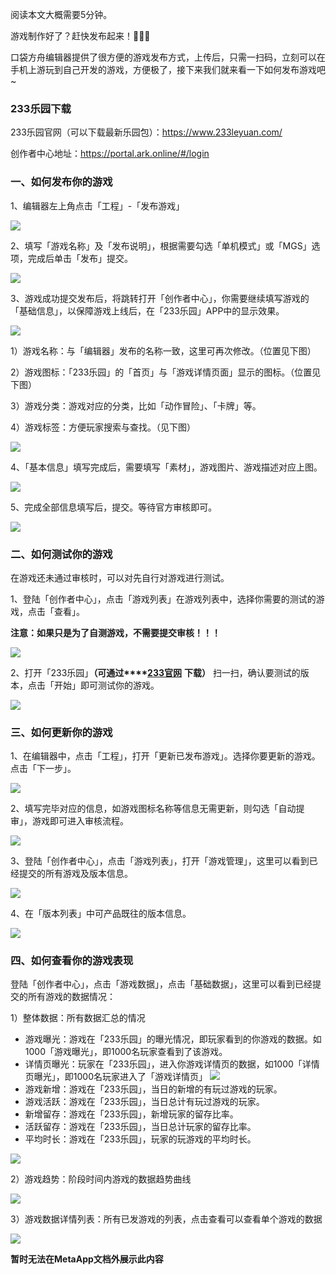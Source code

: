 阅读本文大概需要5分钟。

游戏制作好了？赶快发布起来！🎉🎉🎉

口袋方舟编辑器提供了很方便的游戏发布方式，上传后，只需一扫码，立刻可以在手机上游玩到自己开发的游戏，方便极了，接下来我们就来看一下如何发布游戏吧~

### 233乐园下载

233乐园官网（可以下载最新乐园包）：https://www.233leyuan.com/

创作者中心地址：https://portal.ark.online/#/login

### 一、如何发布你的游戏

1、编辑器左上角点击「工程」-「发布游戏」

![](https://meta.feishu.cn/space/api/box/stream/download/asynccode/?code=ZDI5Y2NkMmY5NDI1OTg5M2I2NzFjZjYyOWEyMjk0NTNfM0taYUF0T3dFQWZYdTFlZU1OaFFXTnB6RnFScktJQzdfVG9rZW46Ym94Y24zUjBEamNCVkV4RVp5WHpIU1N2aVVlXzE2ODA3MDA2OTk6MTY4MDcwNDI5OV9WNA)

2、填写「游戏名称」及「发布说明」，根据需要勾选「单机模式」或「MGS」选项，完成后单击「发布」提交。

![](https://meta.feishu.cn/space/api/box/stream/download/asynccode/?code=ZjQ4NGJhOTNjY2U0ZjZlNGJmZThkMzM1YzM0YTUxZDNfeXVYa1B0a1Ixc2RUMFNiMEtZOVlqdDJsakZlZjdUcEpfVG9rZW46Ym94Y243c1F6akxtOVVwampDTERYcjNWeUZlXzE2ODA3MDA2OTk6MTY4MDcwNDI5OV9WNA)

3、游戏成功提交发布后，将跳转打开「创作者中心」，你需要继续填写游戏的「基础信息」，以保障游戏上线后，在「233乐园」APP中的显示效果。

![](https://meta.feishu.cn/space/api/box/stream/download/asynccode/?code=OTQ4NWI1OWYyMTI2OWNjM2ZlYzcwZDM1MzE2MTRmYWZfYkhVbEI1aEVrcXRIa1hudFFHRVVORXQ5blp4Rk5GcmNfVG9rZW46Ym94Y25VM1FvNnhLR1ByVldkdUhnSGl6cHFnXzE2ODA3MDA2OTk6MTY4MDcwNDI5OV9WNA)

1）游戏名称：与「编辑器」发布的名称一致，这里可再次修改。（位置见下图）

2）游戏图标：「233乐园」的「首页」与「游戏详情页面」显示的图标。（位置见下图）

3）游戏分类：游戏对应的分类，比如「动作冒险」、「卡牌」等。

4）游戏标签：方便玩家搜索与查找。（见下图）

![](https://meta.feishu.cn/space/api/box/stream/download/asynccode/?code=OTZiYjZiOTNkNDc4N2VhNWMzZDgyZTc2ZjRmNzQxYTNfNENFSHhmVW9zdUZ5a1VMdXRWcWFWZ3BLM0NIZWxMOERfVG9rZW46Ym94Y25hRndCRFdLdjlVN3BiaW40UVJkZUliXzE2ODA3MDA2OTk6MTY4MDcwNDI5OV9WNA)

4、「基本信息」填写完成后，需要填写「素材」，游戏图片、游戏描述对应上图。

![](https://meta.feishu.cn/space/api/box/stream/download/asynccode/?code=MDUwYzgzN2ViNzhkMGJkZmU1MTMxZjUxODkwMDE1NTBfWHN5OVVVSFBCb1RBdHBHN0tkbUFXd1EyejVkS3NHeUpfVG9rZW46Ym94Y25RZzBqYllvSUUzcmZxVlZRSVRJNWpiXzE2ODA3MDA2OTk6MTY4MDcwNDI5OV9WNA)

5、完成全部信息填写后，提交。等待官方审核即可。

![](https://meta.feishu.cn/space/api/box/stream/download/asynccode/?code=ZDk2ZmEwODI4NDk2M2JlMGM2NDE2NzIzYmY0OWNhMzJfOXJvR1diVHNYN3hqVmFMdzFlY09mbE91VmFxbURlTXBfVG9rZW46Ym94Y256Rk1nZ3lQSll6Z0d1cmc4UmFjU2poXzE2ODA3MDA2OTk6MTY4MDcwNDI5OV9WNA)

### 二、如何测试你的游戏

在游戏还未通过审核时，可以对先自行对游戏进行测试。

1、登陆「创作者中心」，点击「游戏列表」在游戏列表中，选择你需要的测试的游戏，点击「查看」。

**注意：如果只是为了自测游戏，不需要提交审核！！！**

![](https://meta.feishu.cn/space/api/box/stream/download/asynccode/?code=MWQyM2E1OWZjNjNlODBiOTg0Yjc4MmEyNjlkMTM1ZGFfbUhvUjZZYUw1V3FGdmZnNWN4c1I5M1h3aEMzdmkyb0VfVG9rZW46Ym94Y25CNnFzbURlWXRHUkRMb0E4WG0xbGZkXzE2ODA3MDA2OTk6MTY4MDcwNDI5OV9WNA)

2、打开「233乐园」**（可通过****[233官网](https://www.233leyuan.com/)** **下载）** 扫一扫，确认要测试的版本，点击「开始」即可测试你的游戏。

![](https://meta.feishu.cn/space/api/box/stream/download/asynccode/?code=YTU2MjlmMTMxMDVlMzk4NmRkZGNiODQyNTlmZDFlNmFfS2ZweHJKZE1QbUtsbFlsQ1kwa3BYQjNpVWhER3RkT05fVG9rZW46Ym94Y243MFJ5bWllVHpSUUdFeWo2UE9rM2xnXzE2ODA3MDA2OTk6MTY4MDcwNDI5OV9WNA)

### 三、如何更新你的游戏

1、在编辑器中，点击「工程」，打开「更新已发布游戏」。选择你要更新的游戏。点击「下一步」。

![](https://meta.feishu.cn/space/api/box/stream/download/asynccode/?code=N2JjZjNmYTVmM2NlMWJhMDNhOWNhOTk0NzhiMDdmMmFfcVdNQzNVblJyMXI5d0RwZDJQeERFZkk2NlRiRjljMFhfVG9rZW46Ym94Y25LUjlWZ1VkenB3RHNLdDN0VkNIcE1nXzE2ODA3MDA2OTk6MTY4MDcwNDI5OV9WNA)

2、填写完毕对应的信息，如游戏图标名称等信息无需更新，则勾选「自动提审」，游戏即可进入审核流程。

![](https://meta.feishu.cn/space/api/box/stream/download/asynccode/?code=MjEzMzlhNDJlN2E5YTRjM2MwYWEzYzFiNzRiNTA5OGRfanhCd2Zvc014VW1nYWtUWnQzZ2RMOWNDMm1FQUlRS3hfVG9rZW46Ym94Y25HSm9WcVJKbnI1WkIwWVdjUHlISFBlXzE2ODA3MDA2OTk6MTY4MDcwNDI5OV9WNA)

3、登陆「创作者中心」，点击「游戏列表」，打开「游戏管理」，这里可以看到已经提交的所有游戏及版本信息。

![](https://meta.feishu.cn/space/api/box/stream/download/asynccode/?code=Zjg1ZWRlZDQ2OWJiZTg2OGU2YmJjMDU5ZmU1YjYwNmVfRFo0cHZOUmdiUk81cFBCMmFwN1Nuc2Z2c0pESllkOFFfVG9rZW46Ym94Y251ZzlyQmhUeWFheEI5cm1Hak1uSHVlXzE2ODA3MDA2OTk6MTY4MDcwNDI5OV9WNA)

4、在「版本列表」中可产品既往的版本信息。

![](https://meta.feishu.cn/space/api/box/stream/download/asynccode/?code=NWQwMjQ1ODYzOTViMWNkNWQzMmI2Zjk5MzJlNzQxMDZfWWdteEU0R01JV1M4c0dFeUlQQkZGMVoyOU5jZG1LbUpfVG9rZW46Ym94Y25RZ094QUF6U3BldGRkSk5iNlZmRlZmXzE2ODA3MDA2OTk6MTY4MDcwNDI5OV9WNA)

### 四、如何查看你的游戏表现

登陆「创作者中心」，点击「游戏数据」，点击「基础数据」，这里可以看到已经提交的所有游戏的数据情况：

1）整体数据：所有数据汇总的情况

* 游戏曝光：游戏在「233乐园」的曝光情况，即玩家看到的你游戏的数据。如1000「游戏曝光」，即1000名玩家查看到了该游戏。
* 详情页曝光：玩家在「233乐园」，进入你游戏详情页的数据，如1000「详情页曝光」，即1000名玩家进入了「游戏详情页」
  ![](https://meta.feishu.cn/space/api/box/stream/download/asynccode/?code=MDU5NGFjMzhmYWEwMzFhNDRkNDE5NGE3NzRlOGQyNzBfWng1SndCVVdCeWMyMWRvTmg5M29la2hiRVJwTmlpZjNfVG9rZW46Ym94Y253UnhneWpHRWJDU0prRmx4VW8wd1liXzE2ODA3MDA2OTk6MTY4MDcwNDI5OV9WNA)
* 游戏新增：游戏在「233乐园」，当日的新增的有玩过游戏的玩家。
* 游戏活跃：游戏在「233乐园」，当日总计有玩过游戏的玩家。
* 新增留存：游戏在「233乐园」，新增玩家的留存比率。
* 活跃留存：游戏在「233乐园」，当日总计玩家的留存比率。
* 平均时长：游戏在「233乐园」，玩家的玩游戏的平均时长。

![](https://meta.feishu.cn/space/api/box/stream/download/asynccode/?code=MzdmYWYwMGU4ZjVmZjU3NDJiNjNlMmJjOGI1YWUzYzZfZ1BkTnpHb1I2YXk4M1Y5bmpFNDl1QVdmd2FrOTdQZ1VfVG9rZW46Ym94Y25pbEtYTnpCZEJYazNpVTUwZ2pqQk5lXzE2ODA3MDA2OTk6MTY4MDcwNDI5OV9WNA)

2）游戏趋势：阶段时间内游戏的数据趋势曲线

![](https://meta.feishu.cn/space/api/box/stream/download/asynccode/?code=Yjk3MDE0MmZhNmI2MjY3YmY5Yjk2MTk4YjljZTljYWFfUnlERmc2cVYzYThNMjNVWDVGdjh4VkhsSDZrQVRzY0ZfVG9rZW46Ym94Y251YzNneVV1TXBndXJ3aWQ2R01DeXdiXzE2ODA3MDA2OTk6MTY4MDcwNDI5OV9WNA)

3）游戏数据详情列表：所有已发游戏的列表，点击查看可以查看单个游戏的数据

![](https://meta.feishu.cn/space/api/box/stream/download/asynccode/?code=ZWU1ZTk1OGJlZjk5Zjc4MmZjNTRiODkwY2I4MWUxZGVfZThZOER3RE5UOTZacWpvaVVyVTlLMU1DUUk0RjdFb2VfVG9rZW46Ym94Y25nY05HV2FGWHp1ejdvMTROckVDOHViXzE2ODA3MDA2OTk6MTY4MDcwNDI5OV9WNA)

**暂时无法在MetaApp文档外展示此内容**

